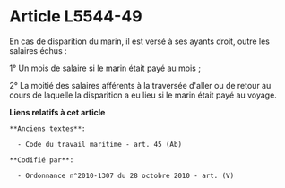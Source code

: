# Article L5544-49

En cas de disparition du marin, il est versé à ses ayants droit, outre les salaires échus :

1° Un mois de salaire si le marin était payé au mois ;

2° La moitié des salaires afférents à la traversée d'aller ou de retour au cours de laquelle la disparition a eu lieu si le
marin était payé au voyage.

**Liens relatifs à cet article**

	**Anciens textes**:

	  - Code du travail maritime - art. 45 (Ab)

	**Codifié par**:

	  - Ordonnance n°2010-1307 du 28 octobre 2010 - art. (V)
